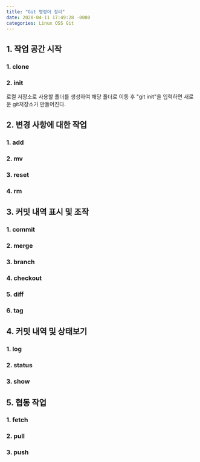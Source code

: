 ```yaml
---
title: "Git 명령어 정리"
date: 2020-04-11 17:49:28 -0000
categories: Linux OSS Git
---
```


## 1. 작업 공간 시작       
### 1. clone
### 2. init
로컬 저장소로 사용할 폴더를 생성하여 해당 폴더로 이동 후 "git init"을 입력하면 새로운 git저장소가 만들어진다.     
     
    
     
## 2. 변경 사항에 대한 작업
### 1. add
### 2. mv
### 3. reset
### 4. rm     
     
     
     
## 3. 커밋 내역 표시 및 조작     
### 1. commit
### 2. merge
### 3. branch
### 4. checkout
### 5. diff
### 6. tag
     
     
     
## 4. 커밋 내역 및 상태보기     
### 1. log
### 2. status
### 3. show
     
     
## 5. 협동 작업
### 1. fetch
### 2. pull
### 3. push
